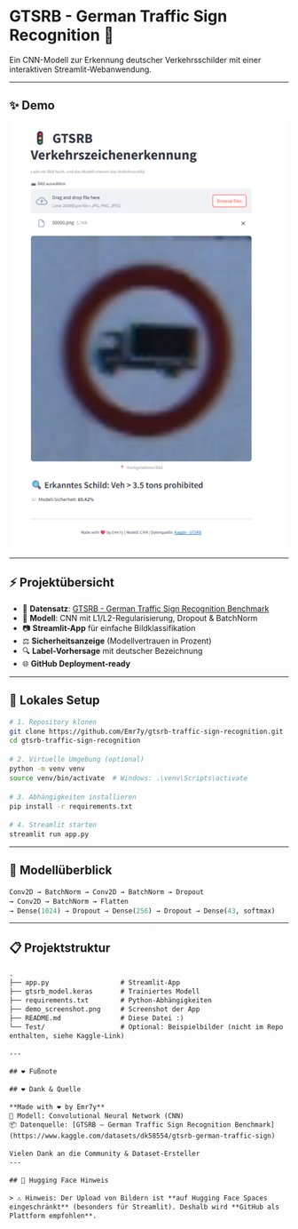 # GTSRB - German Traffic Sign Recognition 🚦

Ein CNN-Modell zur Erkennung deutscher Verkehrsschilder mit einer interaktiven Streamlit-Webanwendung.

---

## ✨ Demo

![Demo Screenshot](demo_screenshot.png)

---

## ⚡ Projektübersicht

* 📂 **Datensatz**: [GTSRB - German Traffic Sign Recognition Benchmark](https://www.kaggle.com/datasets/dk58554/gtsrb-german-traffic-sign)
* 🧠 **Modell**: CNN mit L1/L2-Regularisierung, Dropout & BatchNorm
* 📷 **Streamlit-App** für einfache Bildklassifikation
* ⚖ **Sicherheitsanzeige** (Modellvertrauen in Prozent)
* 🔍 **Label-Vorhersage** mit deutscher Bezeichnung
* 🌐 **GitHub Deployment-ready**

---

## 🔧 Lokales Setup

```bash
# 1. Repository klonen
git clone https://github.com/Emr7y/gtsrb-traffic-sign-recognition.git
cd gtsrb-traffic-sign-recognition

# 2. Virtuelle Umgebung (optional)
python -m venv venv
source venv/bin/activate  # Windows: .\venv\Scripts\activate

# 3. Abhängigkeiten installieren
pip install -r requirements.txt

# 4. Streamlit starten
streamlit run app.py
```

---

## 🔎 Modellüberblick

```python
Conv2D → BatchNorm → Conv2D → BatchNorm → Dropout
→ Conv2D → BatchNorm → Flatten
→ Dense(1024) → Dropout → Dense(256) → Dropout → Dense(43, softmax)
```

---

## 📋 Projektstruktur

```
.
├── app.py                  # Streamlit-App
├── gtsrb_model.keras       # Trainiertes Modell
├── requirements.txt        # Python-Abhängigkeiten
├── demo_screenshot.png     # Screenshot der App
├── README.md               # Diese Datei :)
└── Test/                   # Optional: Beispielbilder (nicht im Repo enthalten, siehe Kaggle-Link)

---

## ❤️ Fußnote

## ❤️ Dank & Quelle

**Made with ❤️ by Emr7y**  
🧠 Modell: Convolutional Neural Network (CNN)  
📦 Datenquelle: [GTSRB – German Traffic Sign Recognition Benchmark](https://www.kaggle.com/datasets/dk58554/gtsrb-german-traffic-sign)

Vielen Dank an die Community & Dataset-Ersteller 
---

## 🚀 Hugging Face Hinweis

> ⚠️ Hinweis: Der Upload von Bildern ist **auf Hugging Face Spaces eingeschränkt** (besonders für Streamlit). Deshalb wird **GitHub als Plattform empfohlen**.
